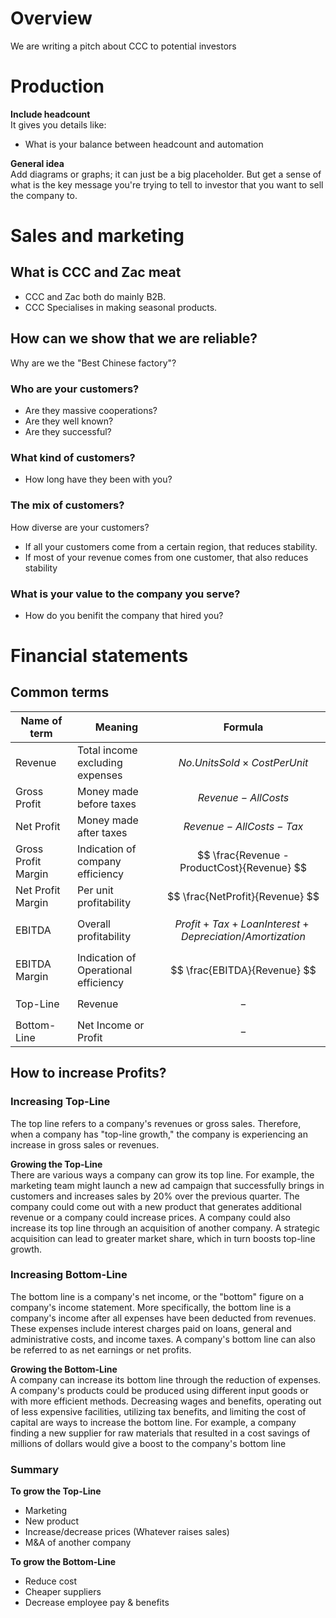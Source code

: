 
# Overview
We are writing a pitch about CCC to potential investors 

# Production

**Include headcount**  
It gives you details like:
- What is your balance between headcount and automation
    

**General idea**  
Add diagrams or graphs; it can just be a big placeholder.
But get a sense of what is the key message you're trying to tell to investor that you want to sell the company to.


# Sales and marketing

## What is CCC and Zac meat

- CCC and Zac both do mainly B2B.  
- CCC Specialises in making seasonal products.

## How can we show that we are reliable?

Why are we the "Best Chinese factory"?

### Who are your customers?

- Are they massive cooperations?
- Are they well known?
- Are they successful?

### What kind of customers?

- How long have they been with you?

### The mix of customers?

How diverse are your customers?  

- If all your customers come from a certain region, that reduces stability.
- If most of your revenue comes from one customer, that also reduces stability

### What is your value to the company you serve?

- How do you benifit the company that hired you?

# Financial statements

## Common terms

| Name of term          | Meaning                         | Formula                           |  
| --------------------- | ------------------------------  | ----------------------------------|  
| Revenue               | Total income excluding expenses |$${No.UnitsSold × CostPerUnit}$$   |  
| Gross Profit          | Money made before taxes         | $$ {Revenue - AllCosts}$$         |  
| Net Profit            | Money made after taxes          | $${Revenue - AllCosts - Tax} $$   |  
| Gross Profit Margin   | Indication of company efficiency| $$ \frac{Revenue - ProductCost}{Revenue} $$|  
| Net Profit Margin     | Per unit profitability          | $$ \frac{NetProfit}{Revenue} $$   |  
| EBITDA|   Overall profitability | $$ {Profit + Tax + Loan Interest + Depreciation/Amortization }$$|
| EBITDA Margin | Indication of Operational efficiency |   $$ \frac{EBITDA}{Revenue} $$  
| Top-Line | Revenue | $${-}$$ | 
| Bottom-Line | Net Income or Profit | $${-}$$ | 


## How to increase Profits?

### Increasing Top-Line

The top line refers to a company's revenues or gross sales. Therefore, when a company has "top-line growth," the company is experiencing an increase in gross sales or revenues.

**Growing the Top-Line**  
There are various ways a company can grow its top line. For example, the marketing team might launch a new ad campaign that successfully brings in customers and increases sales by 20% over the previous quarter. The company could come out with a new product that generates additional revenue or a company could increase prices. A company could also increase its top line through an acquisition of another company. A strategic acquisition can lead to greater market share, which in turn boosts top-line growth.

### Increasing Bottom-Line
The bottom line is a company's net income, or the "bottom" figure on a company's income statement. More specifically, the bottom line is a company's income after all expenses have been deducted from revenues. These expenses include interest charges paid on loans, general and administrative costs, and income taxes. A company's bottom line can also be referred to as net earnings or net profits.

**Growing the Bottom-Line**  
A company can increase its bottom line through the reduction of expenses. A company's products could be produced using different input goods or with more efficient methods. Decreasing wages and benefits, operating out of less expensive facilities, utilizing tax benefits, and limiting the cost of capital are ways to increase the bottom line. For example, a company finding a new supplier for raw materials that resulted in a cost savings of millions of dollars would give a boost to the company's bottom line

### Summary
**To grow the Top-Line**
- Marketing
- New product
- Increase/decrease prices (Whatever raises sales)
- M&A of another company  

**To grow the Bottom-Line**
- Reduce cost
- Cheaper suppliers
- Decrease employee pay & benefits








